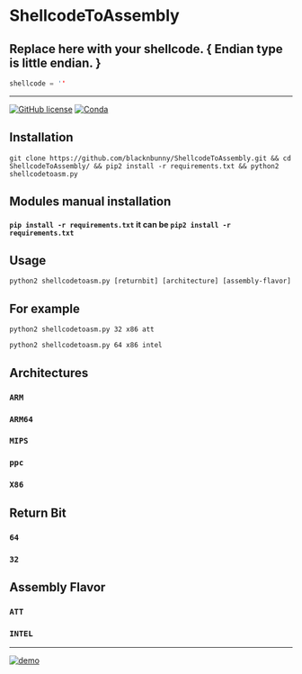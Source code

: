 # ShellcodeToAssembly

## Replace here with your shellcode. { Endian type is little endian. }
```c
shellcode = ''
```
---------

[![GitHub license](https://img.shields.io/badge/license-MIT-blue.svg)]()
[![Conda](https://img.shields.io/conda/pn/conda-forge/python.svg)]()

## Installation
`git clone https://github.com/blacknbunny/ShellcodeToAssembly.git && cd ShellcodeToAssembly/ && pip2 install -r requirements.txt && python2 shellcodetoasm.py`


## Modules manual installation
#### `pip install -r requirements.txt` it can be `pip2 install -r requirements.txt`

## Usage
`python2 shellcodetoasm.py [returnbit] [architecture] [assembly-flavor]`

## For example
`python2 shellcodetoasm.py 32 x86 att`

`python2 shellcodetoasm.py 64 x86 intel`

## Architectures
### `ARM`
### `ARM64`
### `MIPS`
### `ppc`
### `X86`

## Return Bit
### `64`
### `32`

## Assembly Flavor
### `ATT`
### `INTEL`

------

[![demo](https://asciinema.org/a/xjWrXfftZS7BvSzVRd44LuzkP.png)](https://asciinema.org/a/xjWrXfftZS7BvSzVRd44LuzkP?autoplay=1)
